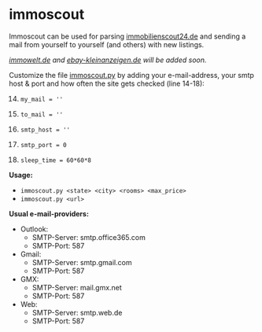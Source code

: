 # immoscout
 
Immoscout can be used for parsing [immobilienscout24.de](https://immobilienscout24.de) and sending a mail from yourself to yourself (and others) with new listings.

*[immowelt.de](https://immowelt.de) and [ebay-kleinanzeigen.de](https://ebay-kleinanzeigen.de) will be added soon.*

Customize the file [immoscout.py](https://github.com/Jonass-K/immoscout/blob/master/immoscout.py) by adding your e-mail-address, your smtp host & port and how often the site gets checked (line 14-18): 

14. `my_mail = ''`

15. `to_mail = ''`

16. `smtp_host = ''`

17. `smtp_port = 0`

18. `sleep_time = 60*60*8`

**Usage:**
* `immoscout.py <state> <city> <rooms> <max_price>`
* `immoscout.py <url>`

**Usual e-mail-providers:**
* Outlook: 
    * SMTP-Server: smtp.office365.com
    * SMTP-Port: 587
* Gmail:
    * SMTP-Server: smtp.gmail.com
    * SMTP-Port: 587
* GMX:
    * SMTP-Server: mail.gmx.net
    * SMTP-Port: 587
* Web:
    * SMTP-Server: smtp.web.de
    * SMTP-Port: 587
